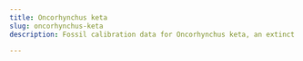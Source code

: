 ```yaml
---
title: Oncorhynchus keta
slug: oncorhynchus-keta
description: Fossil calibration data for Oncorhynchus keta, an extinct species of fish. Includes taxonomy authority and locality references, and cross-references to living taxa.

---
```

